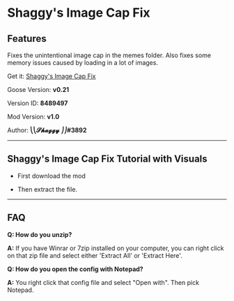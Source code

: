 # Shaggy's Image Cap Fix

## Features

Fixes the unintentional image cap in the memes folder. Also fixes some memory issues caused by loading in a lot of images.

Get it: [Shaggy's Image Cap Fix](https://github.com/DesktopGooseUnofficial/ResourceHub/releases/download/icf-1.0/ImageCapFixGoose.zip)

Goose Version: **v0.21**

Version ID: **8489497**

Mod Version: **v1.0**

Author: **⎝⎝𝓢𝓱𝓪𝓰𝓰𝔂 ⎠⎠#3892**

---

## Shaggy's Image Cap Fix Tutorial with Visuals

* First download the mod

* Then extract the file.

---

## FAQ

**Q: How do you unzip?**

**A:** If you have Winrar or 7zip installed on your computer, you can right click on that zip file and select either 'Extract All' or 'Extract Here'.

**Q: How do you open the config with Notepad?**

**A:** You right click that config file and select "Open with". Then pick Notepad.
